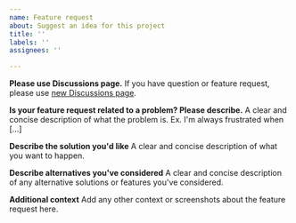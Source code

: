 ```yaml
---
name: Feature request
about: Suggest an idea for this project
title: ''
labels: ''
assignees: ''

---
```


**Please use Discussions page.**
If you have question or feature request, please use [new Discussions page](https://github.com/Burgyn/MMLib.PostmanCollectionDiffTool/discussions).

**Is your feature request related to a problem? Please describe.**
A clear and concise description of what the problem is. Ex. I'm always frustrated when [...]

**Describe the solution you'd like**
A clear and concise description of what you want to happen.

**Describe alternatives you've considered**
A clear and concise description of any alternative solutions or features you've considered.

**Additional context**
Add any other context or screenshots about the feature request here.
